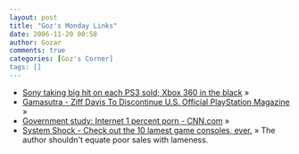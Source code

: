 ```yaml
---
layout: post
title: "Goz's Monday Links"
date: 2006-11-20 00:58
author: Gozar
comments: true
categories: [Goz's Corner]
tags: []
---
```

<ul>
<li><a href="http://arstechnica.com/news.ars/post/20061116-8239.html" title="Sony taking big hit on each PS3 sold; Xbox 360 in the black">Sony taking big hit on each PS3 sold; Xbox 360 in the black</a> &raquo; </li>
<li><a href="http://www.gamasutra.com/php-bin/news_index.php?story=11706" title="Gamasutra - Ziff Davis To Discontinue U.S. Official PlayStation Magazine">Gamasutra - Ziff Davis To Discontinue U.S. Official PlayStation Magazine</a> &raquo; </li>
<li><a href="http://www.cnn.com/2006/TECH/internet/11/15/internet.blocking.ap/index.html?eref=rss_topstories" title="Government study: Internet 1 percent porn - CNN.com">Government study: Internet 1 percent porn - CNN.com</a> &raquo; </li>
<li><a href="http://www.gamedaily.com/features/?id=1175&amp;page=2" title="System Shock - Check out the 10 lamest game consoles, ever.">System Shock - Check out the 10 lamest game consoles, ever.</a> &raquo; The author shouldn't equate poor sales with lameness.</li>
</ul>

